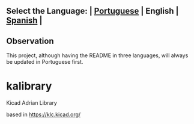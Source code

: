 ## Select the Language: | [Portuguese](README.md) | English | [Spanish](README_es.md) |

## Observation
This project, although having the README in three languages, will always be updated in Portuguese first.

# kalibrary
Kicad Adrian Library

based in https://klc.kicad.org/

